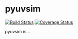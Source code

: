 # pyuvsim

[![Build Status](https://travis-ci.org/HERA-Team/pyuvsim.svg?branch=travis)](https://travis-ci.org/HERA-Team/pyuvsim)
[![Coverage Status](https://coveralls.io/repos/github/HERA-Team/pyuvsim/badge.svg?branch=travis)](https://coveralls.io/github/HERA-Team/pyuvsim?branch=travis)

pyuvsim is...
